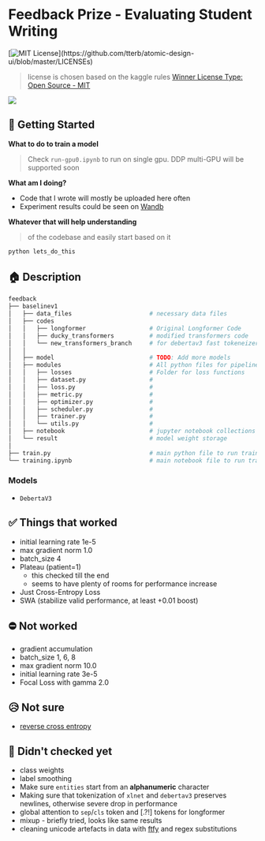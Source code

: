 # Feedback Prize - Evaluating Student Writing
[![MIT License](https://img.shields.io/apm/l/atomic-design-ui.svg?)](https://github.com/tterb/atomic-design-ui/blob/master/LICENSEs)
> license is chosen based on the kaggle rules [Winner License Type: Open Source - MIT](https://www.kaggle.com/c/feedback-prize-2021/rules)


![](https://storage.googleapis.com/kaggle-media/competitions/The%20Learning%20Agency/Kaggle%20Description%20Image.png)



## 🚀 Getting Started

**What to do to train a model**
> Check `run-gpu0.ipynb` to run on single gpu. DDP multi-GPU will be supported soon

**What am I doing?**
- Code that I wrote will mostly be uploaded here often
- Experiment results could be seen on [Wandb](https://wandb.ai/ducky/feedback_deberta_large?workspace=user-ducky)

**Whatever that will help understanding**
> of the codebase and easily start based on it
```python
python lets_do_this
```

## 🏠 Description

```python
feedback
├── baselinev1
│   ├── data_files                      # necessary data files                 
│   ├── codes         
│   │   ├── longformer                  # Original Longformer Code
│   │   ├── ducky_transformers          # modified transformers code
│   │   └── new_transformers_branch     # for debertav3 fast tokeneizer
│   │
│   ├── model                           # TODO: Add more models 
│   ├── modules                         # All python files for pipeline 
│   │   ├── losses                      # Folder for loss functions
│   │   ├── dataset.py                  # 
│   │   ├── loss.py                     # 
│   │   ├── metric.py                   # 
│   │   ├── optimizer.py                # 
│   │   ├── scheduler.py                # 
│   │   ├── trainer.py                  # 
│   │   └── utils.py                    # 
│   ├── notebook                        # jupyter notebook collections
│   └── result                          # model weight storage
│
├── train.py                            # main python file to run training
└── training.ipynb                      # main notebook file to run training (Not completed)
```

### Models
- `DebertaV3`

## ✅ Things that worked
- initial learning rate 1e-5
- max gradient norm 1.0
- batch_size 4
- Plateau (patient=1)
    - this checked till the end
    - seems to have plenty of rooms for performance increase
- Just Cross-Entropy Loss
- SWA (stabilize valid performance, at least +0.01 boost)

## ⛔️ Not worked
- gradient accumulation
- batch_size 1, 6, 8
- max gradient norm 10.0
- initial learning rate 3e-5
- Focal Loss with gamma 2.0

## 😥 Not sure
- [reverse cross entropy](https://www.kaggle.com/c/feedback-prize-2021/discussion/306279)

## 🎁 Didn't checked yet
- class weights
- label smoothing
- Make sure `entities` start from an **alphanumeric** character
- Making sure that tokenization of `xlnet` and `debertav3` preserves newlines, otherwise severe drop in performance
- global attention to `sep`/`cls` token and [.?!] tokens for longformer
- mixup - briefly tried, looks like same results
- cleaning unicode artefacts in data with [ftfy](https://ftfy.readthedocs.io/en/latest/) and regex substitutions
